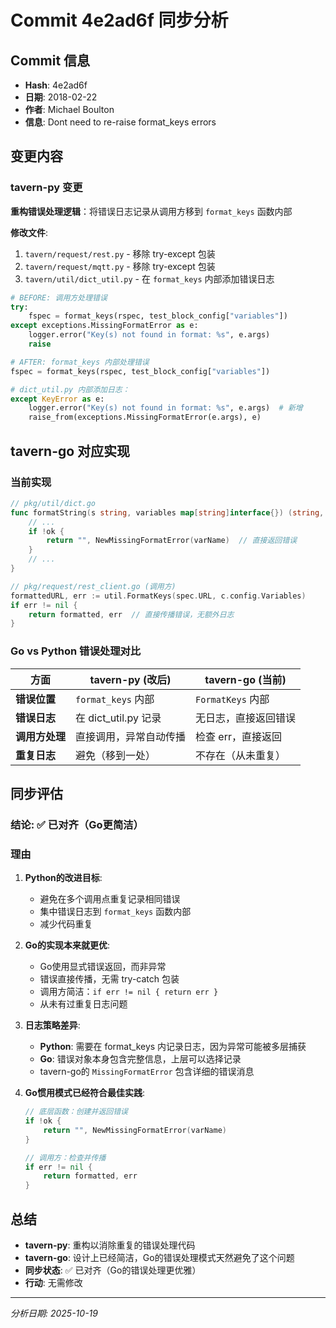# Commit 4e2ad6f 同步分析

## Commit 信息
- **Hash**: 4e2ad6f
- **日期**: 2018-02-22
- **作者**: Michael Boulton
- **信息**: Dont need to re-raise format_keys errors

## 变更内容

### tavern-py 变更

**重构错误处理逻辑**：将错误日志记录从调用方移到 `format_keys` 函数内部

**修改文件**:
1. `tavern/request/rest.py` - 移除 try-except 包装
2. `tavern/request/mqtt.py` - 移除 try-except 包装  
3. `tavern/util/dict_util.py` - 在 `format_keys` 内部添加错误日志

```python
# BEFORE: 调用方处理错误
try:
    fspec = format_keys(rspec, test_block_config["variables"])
except exceptions.MissingFormatError as e:
    logger.error("Key(s) not found in format: %s", e.args)
    raise

# AFTER: format_keys 内部处理错误
fspec = format_keys(rspec, test_block_config["variables"])

# dict_util.py 内部添加日志：
except KeyError as e:
    logger.error("Key(s) not found in format: %s", e.args)  # 新增
    raise_from(exceptions.MissingFormatError(e.args), e)
```

## tavern-go 对应实现

### 当前实现

```go
// pkg/util/dict.go
func formatString(s string, variables map[string]interface{}) (string, error) {
    // ...
    if !ok {
        return "", NewMissingFormatError(varName)  // 直接返回错误
    }
    // ...
}

// pkg/request/rest_client.go (调用方)
formattedURL, err := util.FormatKeys(spec.URL, c.config.Variables)
if err != nil {
    return formatted, err  // 直接传播错误，无额外日志
}
```

### Go vs Python 错误处理对比

| 方面 | tavern-py (改后) | tavern-go (当前) |
|------|------------------|------------------|
| **错误位置** | `format_keys` 内部 | `FormatKeys` 内部 |
| **错误日志** | 在 dict_util.py 记录 | 无日志，直接返回错误 |
| **调用方处理** | 直接调用，异常自动传播 | 检查 err，直接返回 |
| **重复日志** | 避免（移到一处） | 不存在（从未重复） |

## 同步评估

### 结论: ✅ **已对齐（Go更简洁）**

### 理由

1. **Python的改进目标**:
   - 避免在多个调用点重复记录相同错误
   - 集中错误日志到 `format_keys` 函数内部
   - 减少代码重复

2. **Go的实现本来就更优**:
   - Go使用显式错误返回，而非异常
   - 错误直接传播，无需 try-catch 包装
   - 调用方简洁：`if err != nil { return err }`
   - 从未有过重复日志问题

3. **日志策略差异**:
   - **Python**: 需要在 format_keys 内记录日志，因为异常可能被多层捕获
   - **Go**: 错误对象本身包含完整信息，上层可以选择记录
   - tavern-go的 `MissingFormatError` 包含详细的错误消息

4. **Go惯用模式已经符合最佳实践**:
   ```go
   // 底层函数：创建并返回错误
   if !ok {
       return "", NewMissingFormatError(varName)
   }
   
   // 调用方：检查并传播
   if err != nil {
       return formatted, err
   }
   ```

## 总结

- **tavern-py**: 重构以消除重复的错误处理代码
- **tavern-go**: 设计上已经简洁，Go的错误处理模式天然避免了这个问题
- **同步状态**: ✅ 已对齐（Go的错误处理更优雅）
- **行动**: 无需修改

---
*分析日期: 2025-10-19*
